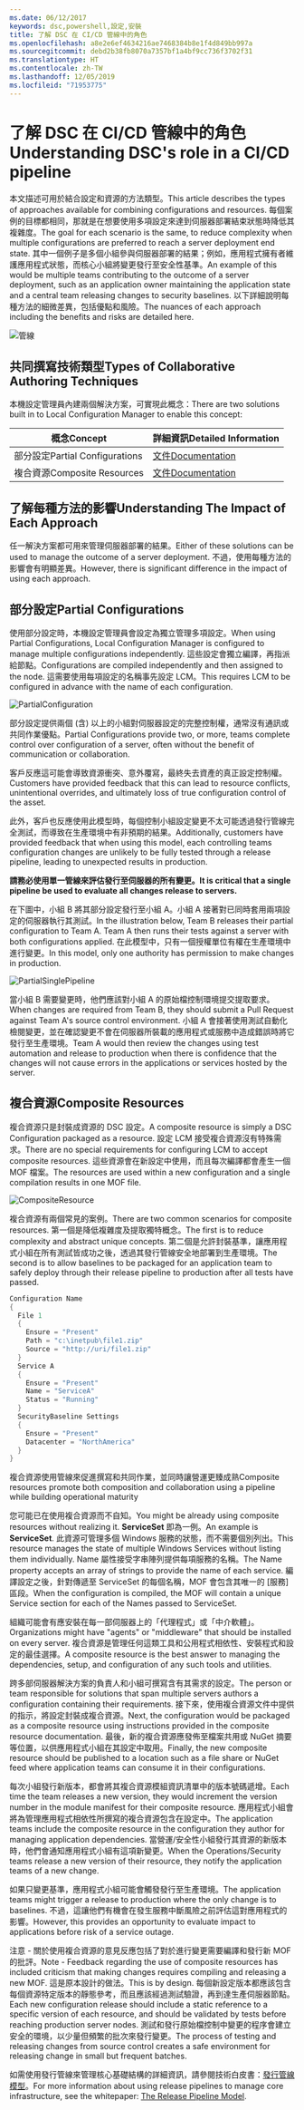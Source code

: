 ```yaml
---
ms.date: 06/12/2017
keywords: dsc,powershell,設定,安裝
title: 了解 DSC 在 CI/CD 管線中的角色
ms.openlocfilehash: a8e2e6ef4634216ae7468384b8e1f4d849bb997a
ms.sourcegitcommit: debd2b38fb8070a7357bf1a4bf9cc736f3702f31
ms.translationtype: HT
ms.contentlocale: zh-TW
ms.lasthandoff: 12/05/2019
ms.locfileid: "71953775"
---
```

# <a name="understanding-dscs-role-in-a-cicd-pipeline"></a><span data-ttu-id="8ca9c-103">了解 DSC 在 CI/CD 管線中的角色</span><span class="sxs-lookup"><span data-stu-id="8ca9c-103">Understanding DSC's role in a CI/CD pipeline</span></span>

<span data-ttu-id="8ca9c-104">本文描述可用於結合設定和資源的方法類型。</span><span class="sxs-lookup"><span data-stu-id="8ca9c-104">This article describes the types of approaches available for combining configurations and resources.</span></span>
<span data-ttu-id="8ca9c-105">每個案例的目標都相同，那就是在想要使用多項設定來達到伺服器部署結束狀態時降低其複雜度。</span><span class="sxs-lookup"><span data-stu-id="8ca9c-105">The goal for each scenario is the same, to reduce complexity when multiple configurations are preferred to reach a server deployment end state.</span></span>
<span data-ttu-id="8ca9c-106">其中一個例子是多個小組參與伺服器部署的結果；例如，應用程式擁有者維護應用程式狀態，而核心小組將變更發行至安全性基準。</span><span class="sxs-lookup"><span data-stu-id="8ca9c-106">An example of this would be multiple teams contributing to the outcome of a server deployment, such as an application owner maintaining the application state and a central team releasing changes to security baselines.</span></span>
<span data-ttu-id="8ca9c-107">以下詳細說明每種方法的細微差異，包括優點和風險。</span><span class="sxs-lookup"><span data-stu-id="8ca9c-107">The nuances of each approach including the benefits and risks are detailed here.</span></span>

![管線](../images/Pipeline.jpg)

## <a name="types-of-collaborative-authoring-techniques"></a><span data-ttu-id="8ca9c-109">共同撰寫技術類型</span><span class="sxs-lookup"><span data-stu-id="8ca9c-109">Types of Collaborative Authoring Techniques</span></span>

<span data-ttu-id="8ca9c-110">本機設定管理員內建兩個解決方案，可實現此概念：</span><span class="sxs-lookup"><span data-stu-id="8ca9c-110">There are two solutions built in to Local Configuration Manager to enable this concept:</span></span>

| <span data-ttu-id="8ca9c-111">概念</span><span class="sxs-lookup"><span data-stu-id="8ca9c-111">Concept</span></span> | <span data-ttu-id="8ca9c-112">詳細資訊</span><span class="sxs-lookup"><span data-stu-id="8ca9c-112">Detailed Information</span></span>
|-|-
| <span data-ttu-id="8ca9c-113">部分設定</span><span class="sxs-lookup"><span data-stu-id="8ca9c-113">Partial Configurations</span></span> | [<span data-ttu-id="8ca9c-114">文件</span><span class="sxs-lookup"><span data-stu-id="8ca9c-114">Documentation</span></span>](../pull-server/partialConfigs.md)
| <span data-ttu-id="8ca9c-115">複合資源</span><span class="sxs-lookup"><span data-stu-id="8ca9c-115">Composite Resources</span></span> | [<span data-ttu-id="8ca9c-116">文件</span><span class="sxs-lookup"><span data-stu-id="8ca9c-116">Documentation</span></span>](../resources/authoringResourceComposite.md)

## <a name="understanding-the-impact-of-each-approach"></a><span data-ttu-id="8ca9c-117">了解每種方法的影響</span><span class="sxs-lookup"><span data-stu-id="8ca9c-117">Understanding The Impact of Each Approach</span></span>

<span data-ttu-id="8ca9c-118">任一解決方案都可用來管理伺服器部署的結果。</span><span class="sxs-lookup"><span data-stu-id="8ca9c-118">Either of these solutions can be used to manage the outcome of a server deployment.</span></span>
<span data-ttu-id="8ca9c-119">不過，使用每種方法的影響會有明顯差異。</span><span class="sxs-lookup"><span data-stu-id="8ca9c-119">However, there is significant difference in the impact of using each approach.</span></span>

## <a name="partial-configurations"></a><span data-ttu-id="8ca9c-120">部分設定</span><span class="sxs-lookup"><span data-stu-id="8ca9c-120">Partial Configurations</span></span>

<span data-ttu-id="8ca9c-121">使用部分設定時，本機設定管理員會設定為獨立管理多項設定。</span><span class="sxs-lookup"><span data-stu-id="8ca9c-121">When using Partial Configurations, Local Configuration Manager is configured to manage multiple configurations independently.</span></span>
<span data-ttu-id="8ca9c-122">這些設定會獨立編譯，再指派給節點。</span><span class="sxs-lookup"><span data-stu-id="8ca9c-122">Configurations are compiled independently and then assigned to the node.</span></span>
<span data-ttu-id="8ca9c-123">這需要使用每項設定的名稱事先設定 LCM。</span><span class="sxs-lookup"><span data-stu-id="8ca9c-123">This requires LCM to be configured in advance with the name of each configuration.</span></span>

![PartialConfiguration](../images/PartialConfiguration.jpg)

<span data-ttu-id="8ca9c-125">部分設定提供兩個 (含) 以上的小組對伺服器設定的完整控制權，通常沒有通訊或共同作業優點。</span><span class="sxs-lookup"><span data-stu-id="8ca9c-125">Partial Configurations provide two, or more, teams complete control over configuration of a server, often without the benefit of communication or collaboration.</span></span>

<span data-ttu-id="8ca9c-126">客戶反應這可能會導致資源衝突、意外覆寫，最終失去資產的真正設定控制權。</span><span class="sxs-lookup"><span data-stu-id="8ca9c-126">Customers have provided feedback that this can lead to resource conflicts, unintentional overrides, and ultimately loss of true configuration control of the asset.</span></span>

<span data-ttu-id="8ca9c-127">此外，客戶也反應使用此模型時，每個控制小組設定變更不太可能透過發行管線完全測試，而導致在生產環境中有非預期的結果。</span><span class="sxs-lookup"><span data-stu-id="8ca9c-127">Additionally, customers have provided feedback that when using this model, each controlling teams configuration changes are unlikely to be fully tested through a release pipeline, leading to unexpected results in production.</span></span>

<span data-ttu-id="8ca9c-128">**請務必使用單一管線來評估發行至伺服器的所有變更。**</span><span class="sxs-lookup"><span data-stu-id="8ca9c-128">**It is critical that a single pipeline be used to evaluate all changes release to servers.**</span></span>

<span data-ttu-id="8ca9c-129">在下圖中，小組 B 將其部分設定發行至小組 A。小組 A 接著對已同時套用兩項設定的伺服器執行其測試。</span><span class="sxs-lookup"><span data-stu-id="8ca9c-129">In the illustration below, Team B releases their partial configuration to Team A. Team A then runs their tests against a server with both configurations applied.</span></span>
<span data-ttu-id="8ca9c-130">在此模型中，只有一個授權單位有權在生產環境中進行變更。</span><span class="sxs-lookup"><span data-stu-id="8ca9c-130">In this model, only one authority has permission to make changes in production.</span></span>

![PartialSinglePipeline](../images/PartialSinglePipeline.jpg)

<span data-ttu-id="8ca9c-132">當小組 B 需要變更時，他們應該對小組 A 的原始檔控制環境提交提取要求。</span><span class="sxs-lookup"><span data-stu-id="8ca9c-132">When changes are required from Team B, they should submit a Pull Request against Team A's source control environment.</span></span>
<span data-ttu-id="8ca9c-133">小組 A 會接著使用測試自動化檢閱變更，並在確認變更不會在伺服器所裝載的應用程式或服務中造成錯誤時將它發行至生產環境。</span><span class="sxs-lookup"><span data-stu-id="8ca9c-133">Team A would then review the changes using test automation and release to production when there is confidence that the changes will not cause errors in the applications or services hosted by the server.</span></span>

## <a name="composite-resources"></a><span data-ttu-id="8ca9c-134">複合資源</span><span class="sxs-lookup"><span data-stu-id="8ca9c-134">Composite Resources</span></span>

<span data-ttu-id="8ca9c-135">複合資源只是封裝成資源的 DSC 設定。</span><span class="sxs-lookup"><span data-stu-id="8ca9c-135">A composite resource is simply a DSC Configuration packaged as a resource.</span></span>
<span data-ttu-id="8ca9c-136">設定 LCM 接受複合資源沒有特殊需求。</span><span class="sxs-lookup"><span data-stu-id="8ca9c-136">There are no special requirements for configuring LCM to accept composite resources.</span></span>
<span data-ttu-id="8ca9c-137">這些資源會在新設定中使用，而且每次編譯都會產生一個 MOF 檔案。</span><span class="sxs-lookup"><span data-stu-id="8ca9c-137">The resources are used within a new configuration and a single compilation results in one MOF file.</span></span>

![CompositeResource](../images/CompositeResource.jpg)

<span data-ttu-id="8ca9c-139">複合資源有兩個常見的案例。</span><span class="sxs-lookup"><span data-stu-id="8ca9c-139">There are two common scenarios for composite resources.</span></span>
<span data-ttu-id="8ca9c-140">第一個是降低複雜度及提取獨特概念。</span><span class="sxs-lookup"><span data-stu-id="8ca9c-140">The first is to reduce complexity and abstract unique concepts.</span></span>
<span data-ttu-id="8ca9c-141">第二個是允許封裝基準，讓應用程式小組在所有測試皆成功之後，透過其發行管線安全地部署到生產環境。</span><span class="sxs-lookup"><span data-stu-id="8ca9c-141">The second is to allow baselines to be packaged for an application team to safely deploy through their release pipeline to production after all tests have passed.</span></span>

```PowerShell
Configuration Name
{
  File 1
  {
    Ensure = "Present"
    Path = "c:\inetpub\file1.zip"
    Source = "http://uri/file1.zip"
  }
  Service A
  {
    Ensure = "Present"
    Name = "ServiceA"
    Status = "Running"
  }
  SecurityBaseline Settings
  {
    Ensure = "Present"
    Datacenter = "NorthAmerica"
  }
}
```

<span data-ttu-id="8ca9c-142">複合資源使用管線來促進撰寫和共同作業，並同時讓營運更臻成熟</span><span class="sxs-lookup"><span data-stu-id="8ca9c-142">Composite resources promote both composition and collaboration using a pipeline while building operational maturity</span></span>

<span data-ttu-id="8ca9c-143">您可能已在使用複合資源而不自知。</span><span class="sxs-lookup"><span data-stu-id="8ca9c-143">You might be already using composite resources without realizing it.</span></span>
<span data-ttu-id="8ca9c-144">**ServiceSet** 即為一例。</span><span class="sxs-lookup"><span data-stu-id="8ca9c-144">An example is **ServiceSet**.</span></span>
<span data-ttu-id="8ca9c-145">此資源可管理多個 Windows 服務的狀態，而不需要個別列出。</span><span class="sxs-lookup"><span data-stu-id="8ca9c-145">This resource manages the state of multiple Windows Services without listing them individually.</span></span>
<span data-ttu-id="8ca9c-146">Name 屬性接受字串陣列提供每項服務的名稱。</span><span class="sxs-lookup"><span data-stu-id="8ca9c-146">The Name property accepts an array of strings to provide the name of each service.</span></span>
<span data-ttu-id="8ca9c-147">編譯設定之後，針對傳遞至 ServiceSet 的每個名稱，MOF 會包含其唯一的 [服務] 區段。</span><span class="sxs-lookup"><span data-stu-id="8ca9c-147">When the configuration is compiled, the MOF will contain a unique Service section for each of the Names passed to ServiceSet.</span></span>

<span data-ttu-id="8ca9c-148">組織可能會有應安裝在每一部伺服器上的「代理程式」或「中介軟體」。</span><span class="sxs-lookup"><span data-stu-id="8ca9c-148">Organizations might have "agents" or "middleware" that should be installed on every server.</span></span>
<span data-ttu-id="8ca9c-149">複合資源是管理任何這類工具和公用程式相依性、安裝程式和設定的最佳選擇。</span><span class="sxs-lookup"><span data-stu-id="8ca9c-149">A composite resource is the best answer to managing the dependencies, setup, and configuration of any such tools and utilities.</span></span>

<span data-ttu-id="8ca9c-150">跨多部伺服器解決方案的負責人和小組可撰寫含有其需求的設定。</span><span class="sxs-lookup"><span data-stu-id="8ca9c-150">The person or team responsible for solutions that span multiple servers authors a configuration containing their requirements.</span></span>
<span data-ttu-id="8ca9c-151">接下來，使用複合資源文件中提供的指示，將設定封裝成複合資源。</span><span class="sxs-lookup"><span data-stu-id="8ca9c-151">Next, the configuration would be packaged as a composite resource using instructions provided in the composite resource documentation.</span></span>
<span data-ttu-id="8ca9c-152">最後，新的複合資源應發佈至檔案共用或 NuGet 摘要等位置，以供應用程式小組在其設定中取用。</span><span class="sxs-lookup"><span data-stu-id="8ca9c-152">Finally, the new composite resource should be published to a location such as a file share or NuGet feed where application teams can consume it in their configurations.</span></span>

<span data-ttu-id="8ca9c-153">每次小組發行新版本，都會將其複合資源模組資訊清單中的版本號碼遞增。</span><span class="sxs-lookup"><span data-stu-id="8ca9c-153">Each time the team releases a new version, they would increment the version number in the module manifest for their composite resource.</span></span>
<span data-ttu-id="8ca9c-154">應用程式小組會將為管理應用程式相依性所撰寫的複合資源包含在設定中。</span><span class="sxs-lookup"><span data-stu-id="8ca9c-154">The application teams include the composite resource in the configuration they author for managing application dependencies.</span></span>
<span data-ttu-id="8ca9c-155">當營運/安全性小組發行其資源的新版本時，他們會通知應用程式小組有這項新變更。</span><span class="sxs-lookup"><span data-stu-id="8ca9c-155">When the Operations/Security teams release a new version of their resource, they notify the application teams of a new change.</span></span>

<span data-ttu-id="8ca9c-156">如果只變更基準，應用程式小組可能會觸發發行至生產環境。</span><span class="sxs-lookup"><span data-stu-id="8ca9c-156">The application teams might trigger a release to production where the only change is to baselines.</span></span>
<span data-ttu-id="8ca9c-157">不過，這讓他們有機會在發生服務中斷風險之前評估這對應用程式的影響。</span><span class="sxs-lookup"><span data-stu-id="8ca9c-157">However, this provides an opportunity to evaluate impact to applications before risk of a service outage.</span></span>

<span data-ttu-id="8ca9c-158">注意 - 關於使用複合資源的意見反應包括了對於進行變更需要編譯和發行新 MOF 的批評。</span><span class="sxs-lookup"><span data-stu-id="8ca9c-158">Note - Feedback regarding the use of composite resources has included criticism that making changes requires compiling and releasing a new MOF.</span></span>
<span data-ttu-id="8ca9c-159">這是原本設計的做法。</span><span class="sxs-lookup"><span data-stu-id="8ca9c-159">This is by design.</span></span>
<span data-ttu-id="8ca9c-160">每個新設定版本都應該包含每個資源特定版本的靜態參考，而且應該經過測試驗證，再到達生產伺服器節點。</span><span class="sxs-lookup"><span data-stu-id="8ca9c-160">Each new configuration release should include a static reference to a specific version of each resource, and should be validated by tests before reaching production server nodes.</span></span>
<span data-ttu-id="8ca9c-161">測試和發行原始檔控制中變更的程序會建立安全的環境，以少量但頻繁的批次來發行變更。</span><span class="sxs-lookup"><span data-stu-id="8ca9c-161">The process of testing and releasing changes from source control creates a safe environment for releasing change in small but frequent batches.</span></span>

<span data-ttu-id="8ca9c-162">如需使用發行管線來管理核心基礎結構的詳細資訊，請參閱技術白皮書：[發行管線模型](../further-reading/whitepapers.md)。</span><span class="sxs-lookup"><span data-stu-id="8ca9c-162">For more information about using release pipelines to manage core infrastructure, see the whitepaper: [The Release Pipeline Model](../further-reading/whitepapers.md).</span></span>
